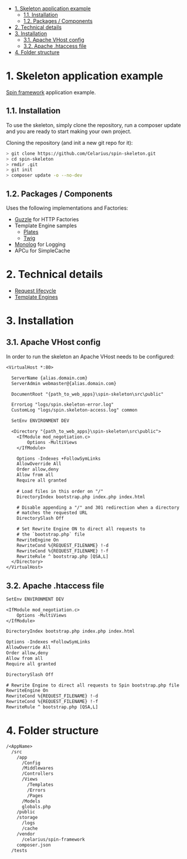 <!-- https://github.com/naokazuterada/MarkdownTOC -->

<!-- MarkdownTOC list_bullets="-" bracket="round" lowercase="true" autolink="true" indent="  " -->

- [1. Skeleton application example](#1-skeleton-application-example)
  - [1.1. Installation](#11-installation)
  - [1.2. Packages / Components](#12-packages--components)
- [2. Technical details](#2-technical-details)
- [3. Installation](#3-installation)
  - [3.1. Apache VHost config](#31-apache-vhost-config)
  - [3.2. Apache .htaccess file](#32-apache-htaccess-file)
- [4. Folder structure](#4-folder-structure)

<!-- /MarkdownTOC -->

# 1. Skeleton application example
[Spin framework](https://github.com/Celarius/spin-framework) application example.

## 1.1. Installation
To use the skeleton, simply clone the repository, run a composer update and you are ready to start making your own project.

Cloning the repository (and init a new git repo for it):
```bash
> git clone https://github.com/Celarius/spin-skeleton.git
> cd spin-skeleton
> rmdir .git
> git init
> composer update -o --no-dev
```

## 1.2. Packages / Components
Uses the following implementations and Factories:
* [Guzzle](https://github.com/guzzle/guzzle) for HTTP Factories
* Template Engine samples
  - [Plates](http://platesphp.com/)
  - [Twig](http://platesphp.com/)
* [Monolog](https://github.com/Seldaek/monolog) for Logging
* APCu for SimpleCache

# 2. Technical details
* [Request lifecycle](doc/request_lifecycle.md)
* [Template Engines](doc/template_engines.md)

# 3. Installation
## 3.1. Apache VHost config
In order to run the skeleton an Apache VHost needs to be configured:

```txt
<VirtualHost *:80>

  ServerName {alias.domain.com}
  ServerAdmin webmaster@{alias.domain.com}

  DocumentRoot "{path_to_web_apps}\spin-skeleton\src\public"

  ErrorLog "logs/spin.skeleton-error.log"
  CustomLog "logs/spin.skeleton-access.log" common

  SetEnv ENVIRONMENT DEV

  <Directory "{path_to_web_apps}\spin-skeleton\src\public">
    <IfModule mod_negotiation.c>
        Options -MultiViews
    </IfModule>

    Options -Indexes +FollowSymLinks
    AllowOverride All
    Order allow,deny
    Allow from all
    Require all granted
  
    # Load files in this order on "/"
    DirectoryIndex bootstrap.php index.php index.html

    # Disable appending a "/" and 301 redirection when a directory
    # matches the requested URL
    DirectorySlash Off

    # Set Rewrite Engine ON to direct all requests to
    # the `bootstrap.php` file
    RewriteEngine On
    RewriteCond %{REQUEST_FILENAME} !-d
    RewriteCond %{REQUEST_FILENAME} !-f
    RewriteRule ^ bootstrap.php [QSA,L]
  </Directory>
</VirtualHost>
```

## 3.2. Apache .htaccess file
```txt
SetEnv ENVIRONMENT DEV

<IfModule mod_negotiation.c>
    Options -MultiViews
</IfModule>

DirectoryIndex bootstrap.php index.php index.html

Options -Indexes +FollowSymLinks
AllowOverride All
Order allow,deny
Allow from all
Require all granted

DirectorySlash Off

# Rewrite Engine to direct all requests to Spin bootstrap.php file
RewriteEngine On
RewriteCond %{REQUEST_FILENAME} !-d
RewriteCond %{REQUEST_FILENAME} !-f
RewriteRule ^ bootstrap.php [QSA,L]
```

# 4. Folder structure
```txt
/<AppName>
  /src
    /app
      /Config
      /Middlewares
      /Controllers
      /Views
        /Templates
        /Errors
        /Pages
      /Models
      globals.php
    /public
    /storage
      /logs
      /cache
    /vendor
      /celarius/spin-framework
    composer.json
  /tests
```

